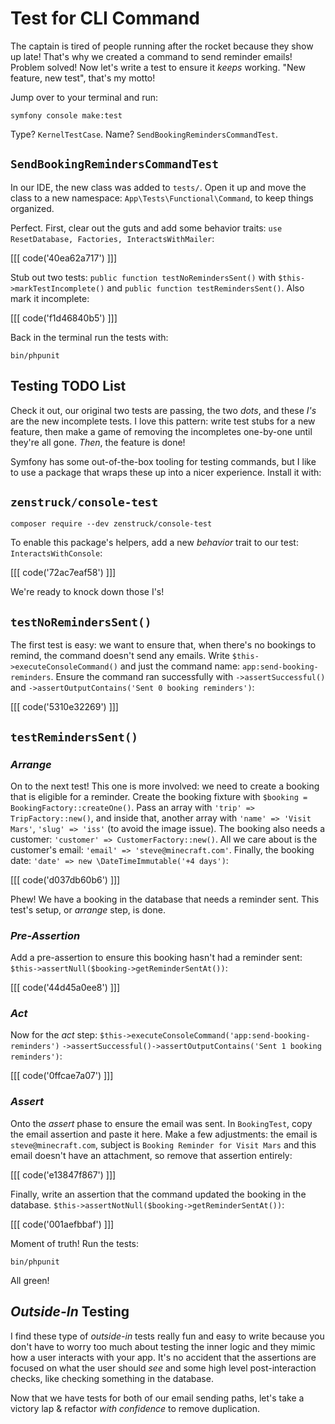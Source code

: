 # Test for CLI Command

The captain is tired of people running after the rocket because they show up late!
That's why we created a command to send reminder emails! Problem solved!
Now let's write a test to ensure it *keeps* working. "New feature,
new test", that's my motto!

Jump over to your terminal and run:

```terminal
symfony console make:test
```

Type? `KernelTestCase`. Name? `SendBookingRemindersCommandTest`.

## `SendBookingRemindersCommandTest`

In our IDE, the new class was added to `tests/`. Open
it up and move the class to a new namespace: `App\Tests\Functional\Command`,
to keep things organized.

Perfect. First, clear out the guts and add some behavior traits:
`use ResetDatabase, Factories, InteractsWithMailer`:

[[[ code('40ea62a717') ]]]

Stub out two tests:
`public function testNoRemindersSent()` with
`$this->markTestIncomplete()` and
`public function testRemindersSent()`. Also mark it incomplete:

[[[ code('f1d46840b5') ]]]

Back in the terminal run the tests with:

```terminal
bin/phpunit
```

## Testing TODO List

Check it out, our original two tests are passing, the two *dots*, and these
*I's* are the new incomplete tests. I love this pattern: write test stubs
for a new feature, then make a game of removing the incompletes one-by-one
until they're all gone. *Then*, the feature is done!

Symfony has some out-of-the-box tooling for testing commands, but I like to
use a package that wraps these up into a nicer experience. Install it with:

## `zenstruck/console-test`

```terminal
composer require --dev zenstruck/console-test
```

To enable this package's helpers, add a new *behavior* trait to our test:
`InteractsWithConsole`:

[[[ code('72ac7eaf58') ]]]

We're ready to knock down those I's!

## `testNoRemindersSent()`

The first test is easy: we want to ensure that, when there's no bookings to
remind, the command doesn't send any emails. Write
`$this->executeConsoleCommand()` and just the command name: `app:send-booking-reminders`.
Ensure the command ran successfully with `->assertSuccessful()` and
`->assertOutputContains('Sent 0 booking reminders')`:

[[[ code('5310e32269') ]]]

## `testRemindersSent()`

### *Arrange*

On to the next test! This one is more involved: we need to
create a booking that is eligible for a reminder. Create the booking fixture with
`$booking = BookingFactory::createOne()`. Pass an array with
`'trip' => TripFactory::new()`, and inside that, another array with
`'name' => 'Visit Mars'`, `'slug' => 'iss'` (to avoid the image issue).
The booking also needs a customer: `'customer' => CustomerFactory::new()`.
All we care about is the customer's email: `'email' => 'steve@minecraft.com'`.
Finally, the booking date: `'date' => new \DateTimeImmutable('+4 days')`:

[[[ code('d037db60b6') ]]]

Phew! We have a booking in the database that needs a reminder sent. This
test's setup, or *arrange* step, is done.

### *Pre-Assertion*

Add a pre-assertion to ensure this booking hasn't had a reminder sent:
`$this->assertNull($booking->getReminderSentAt())`:

[[[ code('44d45a0ee8') ]]]

### *Act*

Now for the *act* step:
`$this->executeConsoleCommand('app:send-booking-reminders')`
`->assertSuccessful()->assertOutputContains('Sent 1 booking reminders')`:

[[[ code('0ffcae7a07') ]]]

### *Assert*

Onto the *assert* phase to ensure the email was sent. In `BookingTest`,
copy the email assertion and paste it here. Make a few adjustments:
the email is `steve@minecraft.com`, subject is `Booking Reminder for Visit Mars`
and this email doesn't have an attachment, so remove that assertion entirely:

[[[ code('e13847f867') ]]]

Finally, write an assertion that the command updated the booking in the database.
`$this->assertNotNull($booking->getReminderSentAt())`:

[[[ code('001aefbbaf') ]]]

Moment of truth! Run the tests:

```terminal-silent
bin/phpunit
```

All green!

## *Outside-In* Testing

I find these type of *outside-in* tests really fun and easy to write because you
don't have to worry too much about testing the inner logic and they mimic
how a user interacts with your app. It's no accident that the assertions
are focused on what the user should *see* and some high level post-interaction
checks, like checking something in the database.

Now that we have tests for both of our email sending paths, let's take a victory
lap & refactor *with confidence* to remove duplication.
